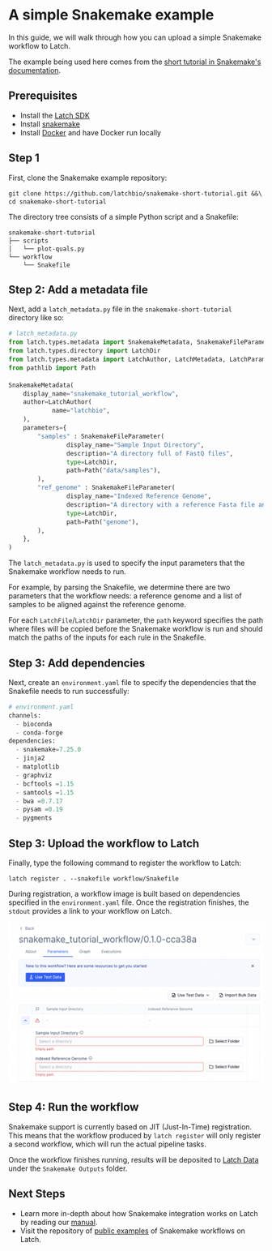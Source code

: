 # A simple Snakemake example

In this guide, we will walk through how you can upload a simple Snakemake workflow to Latch.

The example being used here comes from the [short tutorial in Snakemake's documentation](https://snakemake.readthedocs.io/en/stable/tutorial/short.html).

## Prerequisites

* Install the [Latch SDK](https://github.com/latchbio/latch#installation)
* Install [snakemake](https://snakemake.readthedocs.io/en/stable/getting_started/installation.html)
* Install [Docker](https://www.docker.com/get-started/) and have Docker run locally

## Step 1
First, clone the Snakemake example repository:

```console
git clone https://github.com/latchbio/snakemake-short-tutorial.git &&\
cd snakemake-short-tutorial
```

The directory tree consists of a simple Python script and a Snakefile:
```
snakemake-short-tutorial
├── scripts
│   └── plot-quals.py
└── workflow
    └── Snakefile
```

## Step 2: Add a metadata file
Next, add a `latch_metadata.py` file in the `snakemake-short-tutorial` directory like so:

```python
# latch_metadata.py
from latch.types.metadata import SnakemakeMetadata, SnakemakeFileParameter
from latch.types.directory import LatchDir
from latch.types.metadata import LatchAuthor, LatchMetadata, LatchParameter
from pathlib import Path

SnakemakeMetadata(
    display_name="snakemake_tutorial_workflow",
    author=LatchAuthor(
            name="latchbio",
    ),
    parameters={
        "samples" : SnakemakeFileParameter(
                display_name="Sample Input Directory",
                description="A directory full of FastQ files",
                type=LatchDir,
                path=Path("data/samples"),
        ),
        "ref_genome" : SnakemakeFileParameter(
                display_name="Indexed Reference Genome",
                description="A directory with a reference Fasta file and the 6 index files produced from `bwa index`",
                type=LatchDir,
                path=Path("genome"),
        ),
    },
)
```

The `latch_metadata.py` is used to specify the input parameters that the Snakemake workflow needs to run.

For example, by parsing the Snakefile, we determine there are two parameters that the workflow needs: a reference genome and a list of samples to be aligned against the reference genome.

For each `LatchFile`/`LatchDir` parameter, the `path` keyword specifies the path where files will be copied before the Snakemake workflow is run and should match the paths of the inputs for each rule in the Snakefile.

## Step 3: Add dependencies

Next, create an `environment.yaml` file to specify the dependencies that the Snakefile needs to run successfully:

```python
# environment.yaml
channels:
  - bioconda
  - conda-forge
dependencies:
  - snakemake=7.25.0
  - jinja2
  - matplotlib
  - graphviz
  - bcftools =1.15
  - samtools =1.15
  - bwa =0.7.17
  - pysam =0.19
  - pygments
```

## Step 3: Upload the workflow to Latch

Finally, type the following command to register the workflow to Latch:

```console
latch register . --snakefile workflow/Snakefile
```

During registration, a workflow image is built based on dependencies specified in the `environment.yaml` file. Once the registration finishes, the `stdout` provides a link to your workflow on Latch.

![Snakemake workflow interface on Latch](../assets/snakemake/tutorial.png)

## Step 4: Run the workflow
Snakemake support is currently based on JIT (Just-In-Time) registration. This means that the workflow produced by `latch register` will only register a second workflow, which will run the actual pipeline tasks.

Once the workflow finishes running, results will be deposited to [Latch Data](https://console.latch.bio/data) under the `Snakemake Outputs` folder.

## Next Steps

* Learn more in-depth about how Snakemake integration works on Latch by reading our [manual](../manual/snakemake.md).
* Visit the repository of [public examples](https://github.com/latchbio/latch-snakemake-examples) of Snakemake workflows on Latch.
